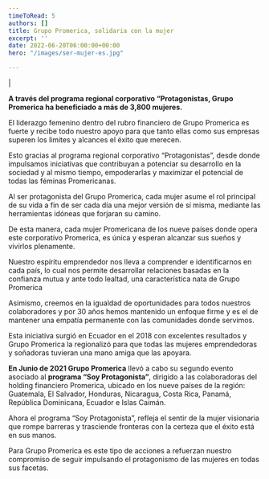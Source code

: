 ```yaml
---
timeToRead: 5
authors: []
title: Grupo Promerica, solidaria con la mujer
excerpt: ''
date: 2022-06-20T06:00:00+00:00
hero: "/images/ser-mujer-es.jpg"

---
```

|

**A través del programa regional corporativo “Protagonistas, Grupo Promerica ha beneficiado a más de 3,800 mujeres.**

El liderazgo femenino dentro del rubro financiero de Grupo Promerica es fuerte y recibe todo nuestro apoyo para que tanto ellas como sus empresas superen los limites y alcances el éxito que merecen.

Esto gracias al programa regional corporativo “Protagonistas”, desde donde impulsamos iniciativas que contribuyan a potenciar su desarrollo en la sociedad y al mismo tiempo, empoderarlas y maximizar el potencial de todas las féminas Promericanas.

Al ser protagonista del Grupo Promerica, cada mujer asume el rol principal de su vida a fin de ser cada día una mejor versión de sí misma, mediante las herramientas idóneas que forjaran su camino.

De esta manera, cada mujer Promericana de los nueve países donde opera este corporativo Promerica, es única y esperan alcanzar sus sueños y vivirlos plenamente.

Nuestro espíritu emprendedor nos lleva a comprender e identificarnos en cada país, lo cual nos permite desarrollar relaciones basadas en la confianza mutua y ante todo lealtad, una característica nata de Grupo Promerica

Asimismo, creemos en la igualdad de oportunidades para todos nuestros colaboradores y por 30 años hemos mantenido un enfoque firme y es el de mantener una empatía permanente con las comunidades donde servimos.

Esta iniciativa surgió en Ecuador en el 2018 con excelentes resultados y Grupo Promerica la regionalizó para que todas las mujeres emprendedoras y soñadoras tuvieran una mano amiga que las apoyara.

**En Junio de 2021 Grupo Promerica** llevó a cabo su segundo evento asociado al **programa “Soy Protagonista”**, dirigido a las colaboradoras del holding financiero Promerica, ubicado en los nueve países de la región: Guatemala, El Salvador, Honduras, Nicaragua, Costa Rica, Panamá, República Dominicana, Ecuador e Islas Caimán.

Ahora el programa “Soy Protagonista”, refleja el sentir de la mujer visionaria que rompe barreras y trasciende fronteras con la certeza que el éxito está en sus manos.

Para Grupo Promerica es este tipo de acciones a refuerzan nuestro compromiso de seguir impulsando el protagonismo de las mujeres en todas sus facetas.
